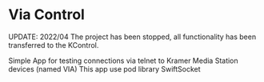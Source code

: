 #  Via Control

UPDATE: 2022/04 The project has been stopped, all functionality has been transferred to the KControl. 


Simple App for testing connections via telnet to Kramer Media Station devices (named VIA)
This app use pod library SwiftSocket

